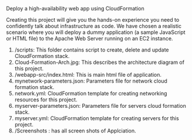 Deploy a high-availability web app using CloudFormation

Creating this project will give you the hands-on experience you need to confidently talk about infrastructure as code. We have chosen a realistic scenario where you will deploy a dummy application (a sample JavaScript or HTML file) to the Apache Web Server running on an EC2 instance.

1. /scripts: This folder contains script to create, delete and update CloudFormation stack.
2. Cloud-Formation-Arch.jpg: This describes the architecture diagram of this project.
3. /webapp-src/index.html: This is main html file of application.
4. mynetwork-parameters.json: Parameters file for network cloud formation stack.
5. network.yml: CloudFormation template for creating networking resources for this project.
6. myserver-parameters.json: Parameters file for servers cloud formation stack.
7. myserver.yml: CloudFormation template for creating servers for this project.
8. /Screenshots : has all screen shots of Applciation.
